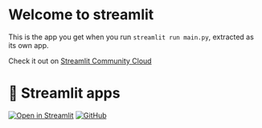 # Welcome to streamlit

This is the app you get when you run `streamlit run main.py`, extracted as its own app.


Check it out on [Streamlit Community Cloud](https://steamlit-calcualtor-app-kbbgfhgyqxxfip6afy66gx.streamlit.app/)


# 🎉 Streamlit apps

[![Open in Streamlit][share_badge]][share_link] [![GitHub][github_badge]][github_link]

[share_badge]: https://static.streamlit.io/badges/streamlit_badge_black_white.svg
[share_link]: https://steamlit-calcualtor-app-trjhrxfi44s3frhcr5xlxw.streamlit.app/

[github_badge]: https://badgen.net/badge/icon/GitHub?icon=github&color=black&label
[github_link]: https://github.com/renuraj18/steamlit-calcualtor-app